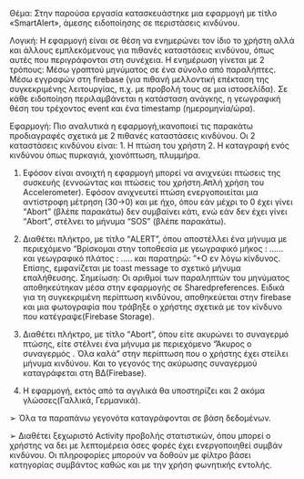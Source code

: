 Θέμα: Στην παρούσα εργασία κατασκευάστηκε μια εφαρμογή με τίτλο 
«SmartAlert», άμεσης ειδοποίησης σε περιστάσεις κινδύνου. 

Λογική: Η εφαρμογή είναι σε θέση να ενημερώνει τον ίδιο το χρήστη αλλά και άλλους 
εμπλεκόμενους για πιθανές καταστάσεις κινδύνου, όπως αυτές που περιγράφονται στη 
συνέχεια. Η ενημέρωση γίνεται με 2 τρόπους: Μέσω γραπτού μηνύματος σε ένα σύνολο 
από παραλήπτες. Μέσω εγγραφών στη firebase (για πιθανή μελλοντική επέκταση της 
συγκεκριμένης λειτουργίας, π.χ. με προβολή τους σε μια ιστοσελίδα). Σε κάθε ειδοποίηση 
περιλαμβάνεται η κατάσταση ανάγκης, η γεωγραφική θέση του τρέχοντος event και ένα 
timestamp (ημερομηνία/ώρα).

Εφαρμογή: Πιο αναλυτικά η εφαρμογή,ικανοποιεί τις παρακάτω προδιαγραφές σχετικά με
2 πιθανές καταστάσεις κινδύνου. Οι 2 καταστάσεις κινδύνου είναι: 1. Η πτώση του χρήστη 
2. Η καταγραφή ενός κινδύνου όπως πυρκαγιά, χιονόπτωση, πλυμμήρα.

1. Εφόσον είναι ανοιχτή η εφαρμογή μπορεί να ανιχνεύει πτώσεις της 
συσκευής (εννοώντας και πτώσεις του χρήστη.Απλή χρήση του Accelerometer).
Εφόσον ανιχνευτεί πτώση ενεργοποιείται μια αντίστροφη μέτρηση (30->0) και με ήχο, 
όπου εάν μέχρι το 0 έχει γίνει “Abort” (βλέπε παρακάτω) δεν συμβαίνει κάτι,
ενώ εάν δεν έχει γίνει “Abort”, στέλνει το μήνυμα “SOS” (βλέπε παρακάτω).

2. Διαθέτει πλήκτρο, με τίτλο “ALERT”, όπου  αποστέλλει ένα μήνυμα με 
περιεχόμενο “Βρίσκομαι στην τοποθεσία με γεωγραφικό μήκος : …… και γεωγραφικό 
πλάτος : ….. και παρατηρώ: ”+Ο εν λόγω κίνδυνος. Επίσης,  εμφανίζεται με toast 
message το σχετικό μήνυμα επαλήθευσης. Σημείωση: Οι αριθμοί των
παραληπτών του μηνύματος αποθηκεύτηκαν μέσα στην εφαρμογής σε Sharedpreferences.
Ειδικά για τη συγκεκριμένη περίπτωση κινδύνου,  αποθηκεύεται στην firebase και μια φωτογραφία που τράβηξε ο χρήστης 
σχετικά με τον κίνδυνο που κατέγραψε(Firebase Storage).

3. Διαθέτει πλήκτρο, με τίτλο “Abort”, όπου είτε ακυρώνει το συναγερμό 
πτώσης, είτε στέλνει ένα μήνυμα με περιεχόμενο “Άκυρος ο συναγερμός . Όλα 
καλά” στην περίπτωση που ο χρήστης έχει στείλει μήνυμα κινδύνου. Και το γεγονός
της ακύρωσης συναγερμού καταγράφεται στη ΒΔ(Firebase).

4. Η εφαρμογή, εκτός από τα αγγλικά θα  υποστηρίζει και 2 ακόμα γλώσσες(Γαλλικά, Γερμανικά).

➢ Όλα τα παραπάνω γεγονότα καταγράφονται σε βάση δεδομένων. 

➢ Διαθέτει ξεχωριστό Activity προβολής στατιστικών, όπου μπορεί ο χρήστης 
να δει με λεπτομέρεια όσες φορές έχει ενεργοποιηθεί συμβάν κινδύνου. 
Οι πληροφορίες μπορούν να δοθούν με φίλτρο βάσει κατηγορίας συμβάντος καθώς και 
με την χρήση φωνητικής εντολής.
